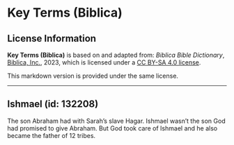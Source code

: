 # Key Terms (Biblica)

## License Information

**Key Terms (Biblica)** is based on and adapted from: _Biblica Bible Dictionary_, [Biblica, Inc.](https://www.biblica.com/), 2023, which is licensed under a [CC BY-SA 4.0 license](https://creativecommons.org/licenses/by-sa/4.0/legalcode.en).

This markdown version is provided under the same license.



--------------------------------

## Ishmael (id: 132208)

The son Abraham had with Sarah’s slave Hagar. Ishmael wasn’t the son God had promised to give Abraham. But God took care of Ishmael and he also became the father of 12 tribes.


